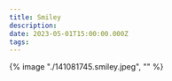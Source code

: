 ```yaml
---
title: Smiley
description: 
date: 2023-05-01T15:00:00.000Z
tags: 
---
```

{% image "./141081745.smiley.jpeg", "" %}